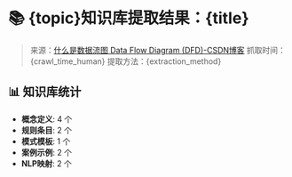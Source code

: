 # 📚 {topic}知识库提取结果：{title}
> 来源：[什么是数据流图 Data Flow Diagram (DFD)-CSDN博客](https://blog.csdn.net/chktsang/article/details/78749662)
> 抓取时间：{crawl_time_human}
> 提取方法：{extraction_method}

## 📊 知识库统计
- **概念定义**: 4 个
- **规则条目**: 2 个
- **模式模板**: 1 个
- **案例示例**: 2 个
- **NLP映射**: 2 个
